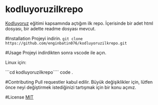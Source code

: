 # kodluyoruzilkrepo
[Kodluyoruz](https://www.kodluyoruz.org) eğitimi kapsamında açtığım ilk repo. İçerisinde bir adet html dosyası, bir adette readme dosyası mevcut.

#Installation
Projeyi indirin.
```git clone https://github.com/enginbatin076/kodluyoruzilkrepo.git```

#Usage 
Projeyi indirdikten sonra vscode ile açın.

Linux için:

```cd kodluyoruzilkrepo````
code .

#Contributing
Pull requestler kabul edilir. Büyük değişiklikler için, lütfen önce neyi değiştirmek istediğinizi tartışmak için bir konu açınız.

#License
[MIT](https://choosealicense.com/licenses/mit/)
